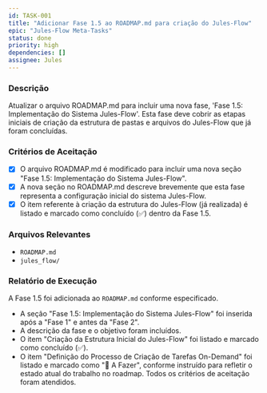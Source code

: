 ```yaml
---
id: TASK-001
title: "Adicionar Fase 1.5 ao ROADMAP.md para criação do Jules-Flow"
epic: "Jules-Flow Meta-Tasks"
status: done
priority: high
dependencies: []
assignee: Jules
---
```


### Descrição

Atualizar o arquivo ROADMAP.md para incluir uma nova fase, 'Fase 1.5: Implementação do Sistema Jules-Flow'. Esta fase deve cobrir as etapas iniciais de criação da estrutura de pastas e arquivos do Jules-Flow que já foram concluídas.

### Critérios de Aceitação

- [x] O arquivo ROADMAP.md é modificado para incluir uma nova seção "Fase 1.5: Implementação do Sistema Jules-Flow".
- [x] A nova seção no ROADMAP.md descreve brevemente que esta fase representa a configuração inicial do sistema Jules-Flow.
- [x] O item referente à criação da estrutura do Jules-Flow (já realizada) é listado e marcado como concluído (✅) dentro da Fase 1.5.

### Arquivos Relevantes

* `ROADMAP.md`
* `jules_flow/`

### Relatório de Execução

A Fase 1.5 foi adicionada ao `ROADMAP.md` conforme especificado.
- A seção "Fase 1.5: Implementação do Sistema Jules-Flow" foi inserida após a "Fase 1" e antes da "Fase 2".
- A descrição da fase e o objetivo foram incluídos.
- O item "Criação da Estrutura Inicial do Jules-Flow" foi listado e marcado como concluído (✅).
- O item "Definição do Processo de Criação de Tarefas On-Demand" foi listado e marcado como "📝 A Fazer", conforme instruído para refletir o estado atual do trabalho no roadmap.
Todos os critérios de aceitação foram atendidos.
